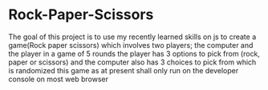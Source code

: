 # Rock-Paper-Scissors

The goal of this project is to use my recently learned skills on js to create a game(Rock paper scissors)
which involves two players; the computer and the player in a game of 5 rounds
the player has 3 options to pick from (rock, paper or scissors) and the computer also has 3 choices to pick from which is randomized
this game as at present shall only run on the developer console on most web browser
